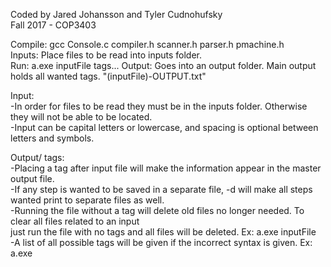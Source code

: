 Coded by Jared Johansson and Tyler Cudnohufsky  
Fall 2017 - COP3403  

Compile: gcc Console.c compiler.h scanner.h parser.h pmachine.h  
Inputs: Place files to be read into inputs folder.  
Run: a.exe inputFile tags... 
Output: Goes into an output folder. Main output holds all wanted tags. "(inputFile)-OUTPUT.txt"  

Input:  
-In order for files to be read they must be in the inputs folder. Otherwise they will not be able to be located.  
-Input can be capital letters or lowercase, and spacing is optional between letters and symbols.   

Output/ tags:  
-Placing a tag after input file will make the information appear in the master output file.   
-If any step is wanted to be saved in a separate file, -d will make all steps wanted print to separate files as well.  
-Running the file without a tag will delete old files no longer needed. To clear all files related to an input  
just run the file with no tags and all files will be deleted. Ex: a.exe inputFile  
-A list of all possible tags will be given if the incorrect syntax is given. Ex: a.exe  


